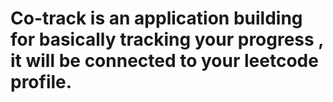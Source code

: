 # Co-track is an application building for basically tracking your progress , it will be connected to your leetcode profile.

